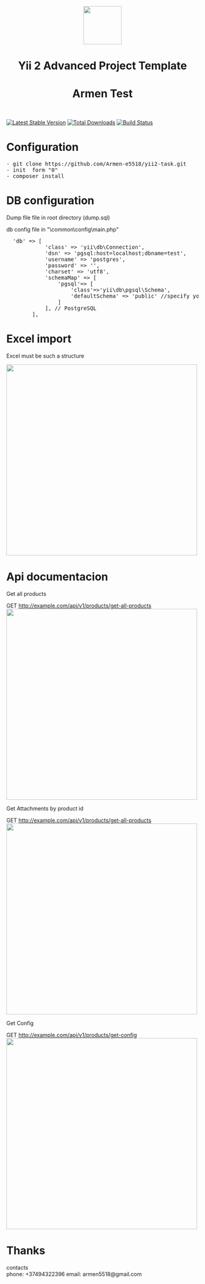 <p align="center">
    <a href="https://github.com/yiisoft" target="_blank">
        <img src="https://avatars0.githubusercontent.com/u/993323" height="100px">
    </a>
    <h1 align="center">Yii 2 Advanced Project Template</h1>
    <h1 align="center">Armen Test</h1>
    <br>
</p>

[![Latest Stable Version](https://img.shields.io/packagist/v/yiisoft/yii2-app-advanced.svg)](https://packagist.org/packages/yiisoft/yii2-app-advanced)
[![Total Downloads](https://img.shields.io/packagist/dt/yiisoft/yii2-app-advanced.svg)](https://packagist.org/packages/yiisoft/yii2-app-advanced)
[![Build Status](https://travis-ci.org/yiisoft/yii2-app-advanced.svg?branch=master)](https://travis-ci.org/yiisoft/yii2-app-advanced)

<h1>Configuration</h1>
<pre>
- git clone https://github.com/Armen-e5518/yii2-task.git
- init  form "0"
- composer install
</pre>
<h1>DB configuration</h1>
Dump file  file in root directory (dump.sql)
<p>db config file in "\common\config\main.php"</p>
<pre>
  'db' => [
            'class' => 'yii\db\Connection',
            'dsn' => 'pgsql:host=localhost;dbname=test',
            'username' => 'postgres',
            'password' => '',
            'charset' => 'utf8',
            'schemaMap' => [
                'pgsql'=> [
                    'class'=>'yii\db\pgsql\Schema',
                    'defaultSchema' => 'public' //specify your schema here
                ]
            ], // PostgreSQL
        ],
</pre>
<h1>Excel import</h1>

<p>Excel must be such a structure</p>

<img src="https://image.prntscr.com/image/TkymMiFXSFyL_2-JXlMOqA.png" height="500px">



<h1>Api documentacion</h1>

<p>Get all products</p>
GET 
<a href="http://example.com/api/v1/products/get-all-products" target="_blank">http://example.com/api/v1/products/get-all-products</a>
<br>
<img src="https://image.prntscr.com/image/l1hdsEidRWS-r5OMeuCwBA.png" height="500px">


<p>Get Attachments by product id</p>
GET 
<a href="http://exaple.com/api/v1/attachments/get-product-attachments-by-id/132" target="_blank">http://example.com/api/v1/products/get-all-products</a>
<br>
<img src="https://image.prntscr.com/image/q_4d8J9dQj2F3V2uZU9yxA.png" height="500px">


<p>Get Config</p>
GET 
<a href="http://example.com/api/v1/products/get-config" target="_blank">http://example.com/api/v1/products/get-config</a>
<br>
<img src="https://image.prntscr.com/image/xQSIv9HUSwOuyjCnV97wYQ.png" height="500px">

<h1>Thanks</h1>
contacts
<br> 
phone: +37494322396
email: armen5518@gmail.com
